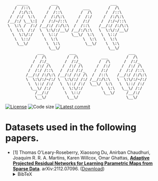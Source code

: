 <!-- # datasets -->

	     _____          ___                       ___     
	    /  /::\        /  /\          ___        /  /\    
	   /  /:/\:\      /  /::\        /  /\      /  /::\   
	  /  /:/  \:\    /  /:/\:\      /  /:/     /  /:/\:\  
	 /__/:/ \__\:|  /  /:/~/::\    /  /:/     /  /:/~/::\ 
	 \  \:\ /  /:/ /__/:/ /:/\:\  /  /::\    /__/:/ /:/\:\
	  \  \:\  /:/  \  \:\/:/__\/ /__/:/\:\   \  \:\/:/__\/
	   \  \:\/:/    \  \::/      \__\/  \:\   \  \::/     
	    \  \::/      \  \:\           \  \:\   \  \:\     
	     \__\/        \  \:\           \__\/    \  \:\    
	                   \__\/                     \__\/    
			      ___           ___                       ___     
			     /  /\         /  /\          ___        /  /\    
			    /  /:/_       /  /:/_        /  /\      /  /:/_   
			   /  /:/ /\     /  /:/ /\      /  /:/     /  /:/ /\  
			  /  /:/ /::\   /  /:/ /:/_    /  /:/     /  /:/ /::\ 
			 /__/:/ /:/\:\ /__/:/ /:/ /\  /  /::\    /__/:/ /:/\:\
			 \  \:\/:/~/:/ \  \:\/:/ /:/ /__/:/\:\   \  \:\/:/~/:/
			  \  \::/ /:/   \  \::/ /:/  \__\/  \:\   \  \::/ /:/ 
			   \__\/ /:/     \  \:\/:/        \  \:\   \__\/ /:/  
			     /__/:/       \  \::/          \__\/     /__/:/   
			     \__\/         \__\/                     \__\/    


[![License](https://img.shields.io/github/license/aerolearn/datasets)](./LICENSE)
![Code size](https://img.shields.io/github/languages/code-size/aerolearn/datasets)
[![Latest commit](https://img.shields.io/github/last-commit/aerolearn/datases)](https://github.com/aerolearn/datasets/commits/main)

# Datasets used in the following papers.

- \[1\] Thomas O'Leary-Roseberry, Xiaosong Du, Anirban Chaudhuri, Joaquim R. R. A. Martins, Karen Willcox, Omar Ghattas,
[**Adaptive Projected Residual Networks for Learning Parametric Maps from Sparse Data**](https://arxiv.org/abs/2112.07096).
arXiv:2112.07096.
([Download](https://arxiv.org/pdf/2112.07096.pdf))<details><summary>BibTeX</summary><pre>
@article{OLearyRoseberryDuChaudhuriEtAl2021,
  title={Adaptive Projected Residual Networks for Learning Parametric Maps from Sparse Data},
  author={O'Leary-Roseberry, Thomas and Du, Xiaosong, and Chaudhuri, Anirban, and Martins Joaqium R. R. A., and Willcox, Karen, and Ghattas, Omar},
  journal={arXiv preprint arXiv:2112.07096},
  year={2021}
}
}</pre></details>